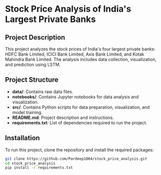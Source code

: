 # Stock Price Analysis of India's Largest Private Banks

## Project Description

This project analyzes the stock prices of India's four largest private banks: HDFC Bank Limited, ICICI Bank Limited, Axis Bank Limited, and Kotak Mahindra Bank Limited. The analysis includes data collection, visualization, and prediction using LSTM.

## Project Structure

- **data/**: Contains raw data files.
- **notebooks/**: Contains Jupyter notebooks for data analysis and visualization.
- **src/**: Contains Python scripts for data preparation, visualization, and model training.
- **README.md**: Project description and instructions.
- **requirements.txt**: List of dependencies required to run the project.

## Installation

To run this project, clone the repository and install the required packages:

```bash
git clone https://github.com/Pardeep1004/stock_price_analysis.git
cd stock_price_analysis
pip install -r requirements.txt
